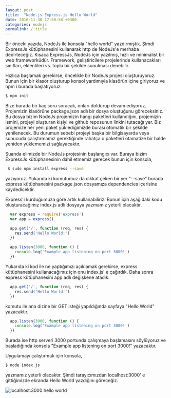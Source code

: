 ```yaml
---
layout: post
title:  "Node.js Express.js Hello World"
date: 2016-11-30 17:50:58 +0300
categories: nodejs
permalink: /:title
---
```


Bir önceki yazıda, NodeJs ile konsola "hello world" yazdırmıştık. Şimdi ExpressJs kütüphanesini kullanarak http de NodeJs'e merhaba dedirteceğiz. Kısaca ExpressJs, NodeJs için yazılmış, hızlı ve minimalist bir web frameworküdür. Framework, geliştiricilere projelerinde kullanacakları sınıfları, eklentileri vs. toplu bir şekilde sunulması denebilir.

Hızlıca başlamak gerekirse, öncelikle bir NodeJs projesi oluşturuyoruz. Bunun için bir klasör oluşturup konsol yardımıyla klasörün içine giriyoruz ve npm i burada başlatıyoruz.


```sh
$ npm init
```


Bize burada bir kaç soru soracak, onları doldurup devam ediyoruz. Projemizin klasörüne package.json adlı bir dosya oluştuğunu göreceksiniz. Bu dosya bizim NodeJs projemizin hangi paketleri kullandığını, projemizin ismini, projeyi oluşturan kişiyi ve github reposunun linkini tutacağı yer. Biz projemize her yeni paket yüklediğimizde burası otomatik bir şekilde yenilenecek. Bu durumun sebebi projeyi başka bir bilgisayarda veya sunucuda çalıştırmamız gerektiğinde rahatça o paketleri otamatize bir halde yeniden yüklememizi sağlayacaktır.

Şuanda elimizde bir NodeJs projesinin başlangıcı var. Buraya bizim ExpressJs kütüphanesinin
 dahil etmemiz gerecek bunun için konsola,


```sh
 $ sudo npm install express --save
```


yazıyoruz. Yukarıda ki komutumuz da dikkat çeken bir yer "--save" burada express kütüphanesini package.json dosyamıza dependencies içerisine kaydedicektir.

Express'i kurduğumuza göre artık kullanabiliriz. Bunun için aşağıdaki kodu oluşturacağımız index.js adlı dosyaya yazmamız yeterli olacaktır.



```js
  var express = require('express')
  var app = express()

  app.get('/', function (req, res) {
    res.send('Hello World!')
  })

  app.listen(3000, function () {
    console.log('Example app listening on port 3000!')
  })
```


Yukarıda ki kod ile ne yaptığımızı açıklamak gerekirse, express kütüphanesini kullanacağımız için onu index.js' e çağırdık.
Daha sonra express kütüphanesini app adlı değişkene atadık.


```js
  app.get('/', function (req, res) {
    res.send('Hello World!')
  })
```


komutu ile ana dizine bir GET isteği yapıldığında sayfaya "Hello World" yazacaktır.


```js
  app.listen(3000, function () {
    console.log('Example app listening on port 3000!')
  })
```


Burada ise http serveri 3000 portunda çalışmaya başlamasını söylüyoruz ve başladığında konsola "Example app listening on port 3000!" yazacaktır.

Uygulamayı çalıştırmak için konsola,


```sh
$ node index.js
```


yazmamız yeterli olacaktır. Şimdi tarayıcımızdan localhost:3000' e gittiğimizde ekranda Hello World yazdığını göreceğiz.

![localhost:3000 hello world](https://res.cloudinary.com/deuit9vp2/image/upload/v1480858664/barisesencom/localhost3000.png)
